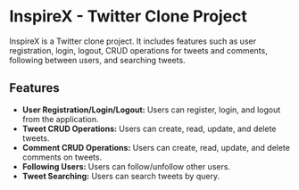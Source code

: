 # InspireX - Twitter Clone Project

InspireX is a Twitter clone project. It includes features such as user registration, login, logout, CRUD operations for tweets and comments, following between users, and searching tweets.

## Features

- **User Registration/Login/Logout:** Users can register, login, and logout from the application.
- **Tweet CRUD Operations:** Users can create, read, update, and delete tweets.
- **Comment CRUD Operations:** Users can create, read, update, and delete comments on tweets.
- **Following Users:** Users can follow/unfollow other users.
- **Tweet Searching:** Users can search tweets by query.
